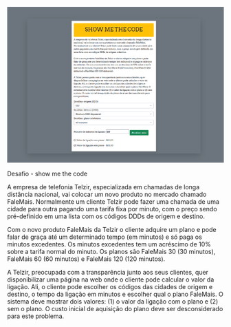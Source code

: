 
![image](https://github.com/djmjm/desafio-fale-mais/blob/main/page.png)

Desafio - show me the code

A empresa de telefonia Telzir, especializada em chamadas de longa distância nacional, vai colocar um novo produto no mercado chamado FaleMais. Normalmente um cliente Telzir pode fazer uma chamada de uma cidade para outra pagando uma tarifa fixa por minuto, com o preço sendo pré-definido em uma lista com os códigos DDDs de origem e destino.

Com o novo produto FaleMais da Telzir o cliente adquire um plano e pode falar de graça até um determinado tempo (em minutos) e só paga os minutos excedentes. Os minutos excedentes tem um acréscimo de 10% sobre a tarifa normal do minuto. Os planos são FaleMais 30 (30 minutos), FaleMais 60 (60 minutos) e FaleMais 120 (120 minutos).

A Telzir, preocupada com a transparência junto aos seus clientes, quer disponibilizar uma página na web onde o cliente pode calcular o valor da ligação. Ali, o cliente pode escolher os códigos das cidades de origem e destino, o tempo da ligação em minutos e escolher qual o plano FaleMais. O sistema deve mostrar dois valores: (1) o valor da ligação com o plano e (2) sem o plano. O custo inicial de aquisição do plano deve ser desconsiderado para este problema. 
